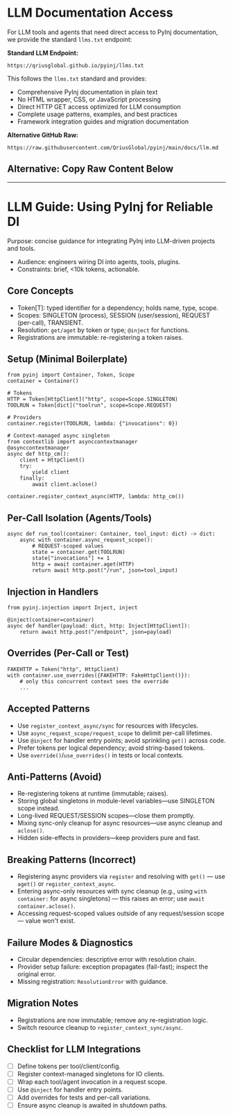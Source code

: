 # LLM Documentation Access

For LLM tools and agents that need direct access to PyInj documentation, we provide the standard `llms.txt` endpoint:

**Standard LLM Endpoint:**

```
https://qriusglobal.github.io/pyinj/llms.txt
```

This follows the `llms.txt` standard and provides:

- Comprehensive PyInj documentation in plain text
- No HTML wrapper, CSS, or JavaScript processing
- Direct HTTP GET access optimized for LLM consumption
- Complete usage patterns, examples, and best practices
- Framework integration guides and migration documentation

**Alternative GitHub Raw:**

```
https://raw.githubusercontent.com/QriusGlobal/pyinj/main/docs/llm.md
```

## Alternative: Copy Raw Content Below

______________________________________________________________________

# LLM Guide: Using PyInj for Reliable DI

Purpose: concise guidance for integrating PyInj into LLM-driven projects and tools.

- Audience: engineers wiring DI into agents, tools, plugins.
- Constraints: brief, \<10k tokens, actionable.

## Core Concepts

- Token\[T\]: typed identifier for a dependency; holds name, type, scope.
- Scopes: SINGLETON (process), SESSION (user/session), REQUEST (per-call), TRANSIENT.
- Resolution: `get/aget` by token or type; `@inject` for functions.
- Registrations are immutable: re-registering a token raises.

## Setup (Minimal Boilerplate)

```
from pyinj import Container, Token, Scope
container = Container()

# Tokens
HTTP = Token[HttpClient]("http", scope=Scope.SINGLETON)
TOOLRUN = Token[dict]("toolrun", scope=Scope.REQUEST)

# Providers
container.register(TOOLRUN, lambda: {"invocations": 0})

# Context-managed async singleton
from contextlib import asynccontextmanager
@asynccontextmanager
async def http_cm():
    client = HttpClient()
    try:
        yield client
    finally:
        await client.aclose()

container.register_context_async(HTTP, lambda: http_cm())
```

## Per-Call Isolation (Agents/Tools)

```
async def run_tool(container: Container, tool_input: dict) -> dict:
    async with container.async_request_scope():
        # REQUEST-scoped values
        state = container.get(TOOLRUN)
        state["invocations"] += 1
        http = await container.aget(HTTP)
        return await http.post("/run", json=tool_input)
```

## Injection in Handlers

```
from pyinj.injection import Inject, inject

@inject(container=container)
async def handler(payload: dict, http: Inject[HttpClient]):
    return await http.post("/endpoint", json=payload)
```

## Overrides (Per-Call or Test)

```
FAKEHTTP = Token("http", HttpClient)
with container.use_overrides({FAKEHTTP: FakeHttpClient()}):
    # only this concurrent context sees the override
    ...
```

## Accepted Patterns

- Use `register_context_async/sync` for resources with lifecycles.
- Use `async_request_scope/request_scope` to delimit per-call lifetimes.
- Use `@inject` for handler entry points; avoid sprinkling `get()` across code.
- Prefer tokens per logical dependency; avoid string-based tokens.
- Use `override()`/`use_overrides()` in tests or local contexts.

## Anti-Patterns (Avoid)

- Re-registering tokens at runtime (immutable; raises).
- Storing global singletons in module-level variables—use SINGLETON scope instead.
- Long-lived REQUEST/SESSION scopes—close them promptly.
- Mixing sync-only cleanup for async resources—use async cleanup and `aclose()`.
- Hidden side-effects in providers—keep providers pure and fast.

## Breaking Patterns (Incorrect)

- Registering async providers via `register` and resolving with `get()` — use `aget()` or `register_context_async`.
- Entering async-only resources with sync cleanup (e.g., using `with container:` for async singletons) — this raises an error; use `await container.aclose()`.
- Accessing request-scoped values outside of any request/session scope — value won't exist.

## Failure Modes & Diagnostics

- Circular dependencies: descriptive error with resolution chain.
- Provider setup failure: exception propagates (fail-fast); inspect the original error.
- Missing registration: `ResolutionError` with guidance.

## Migration Notes

- Registrations are now immutable; remove any re-registration logic.
- Switch resource cleanup to `register_context_sync/async`.

## Checklist for LLM Integrations

- [ ] Define tokens per tool/client/config.
- [ ] Register context-managed singletons for IO clients.
- [ ] Wrap each tool/agent invocation in a request scope.
- [ ] Use `@inject` for handler entry points.
- [ ] Add overrides for tests and per-call variations.
- [ ] Ensure async cleanup is awaited in shutdown paths.
